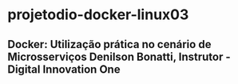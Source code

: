 # projetodio-docker-linux03

## Docker: Utilização prática no cenário de Microsserviços Denilson Bonatti, Instrutor - Digital Innovation One
